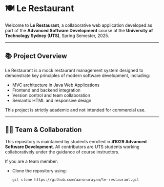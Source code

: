 # 🍽️ Le Restaurant

Welcome to **Le Restaurant**, a collaborative web application developed as part of the **Advanced Software Development** course at the **University of Technology Sydney (UTS)**, Spring Semester, 2025.

---

## 📚 Project Overview

Le Restaurant is a mock restaurant management system designed to demonstrate key principles of modern software development, including:

- MVC architecture in Java Web Applications
- Frontend and backend integration
- Version control and team collaboration
- Semantic HTML and responsive design

This project is strictly academic and not intended for commercial use.

---

## 🧑‍💻 Team & Collaboration

This repository is maintained by students enrolled in **41029 Advanced Software Development**. 
All contributors are UTS students working collaboratively under the guidance of course instructors.

If you are a team member:
- Clone the repository using:
  ```bash
  git clone https://github.com/aaronurayan/le-restaurant.git
